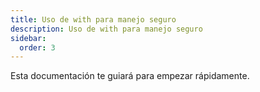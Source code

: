 ```yaml
---
title: Uso de with para manejo seguro
description: Uso de with para manejo seguro
sidebar:
  order: 3
---
```

Esta documentación te guiará para empezar rápidamente.
